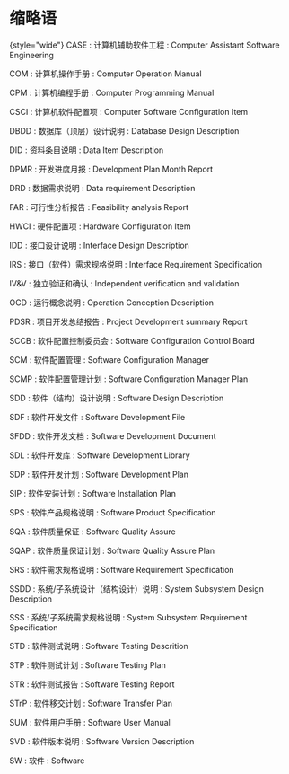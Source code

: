 # 缩略语

{style="wide"}
CASE
: 计算机辅助软件工程
: Computer Assistant Software Engineering

COM
: 计算机操作手册
: Computer Operation Manual

CPM
: 计算机编程手册
: Computer Programming Manual

CSCI
: 计算机软件配置项
: Computer Software Configuration Item

DBDD
: 数据库（顶层）设计说明
: Database Design Description

DID
: 资料条目说明
: Data Item Description

DPMR
: 开发进度月报
: Development Plan Month Report

DRD
: 数据需求说明
: Data requirement Description

FAR
: 可行性分析报告
: Feasibility analysis Report

HWCI
: 硬件配置项
: Hardware Configuration Item

IDD
: 接口设计说明
: Interface Design Description

IRS
: 接口（软件）需求规格说明
: Interface Requirement Specification

IV&V
: 独立验证和确认
: Independent verification and validation

OCD
: 运行概念说明
: Operation Conception Description

PDSR
: 项目开发总结报告
: Project Development summary Report

SCCB
: 软件配置控制委员会
: Software Configuration Control Board

SCM
: 软件配置管理
: Software Configuration Manager

SCMP
: 软件配置管理计划
: Software Configuration Manager Plan

SDD
: 软件（结构）设计说明
: Software Design Description

SDF
: 软件开发文件
: Software Development File

SFDD
: 软件开发文档
: Software Development Document

SDL
: 软件开发库
: Software Development Library

SDP
: 软件开发计划
: Software Development Plan

SIP
: 软件安装计划
: Software Installation Plan

SPS
: 软件产品规格说明
: Software Product Specification

SQA
: 软件质量保证
: Software Quality Assure

SQAP
: 软件质量保证计划
: Software Quality Assure Plan

SRS
: 软件需求规格说明
: Software Requirement Specification

SSDD
: 系统/子系统设计（结构设计）说明
: System Subsystem Design Description

SSS
: 系统/子系统需求规格说明
: System Subsystem Requirement Specification

STD
: 软件测试说明
: Software Testing Descrition

STP
: 软件测试计划
: Software Testing Plan

STR
: 软件测试报告
: Software Testing Report

STrP
: 软件移交计划
: Software Transfer Plan

SUM
: 软件用户手册
: Software User Manual

SVD
: 软件版本说明
: Software Version Description

SW
: 软件
: Software
